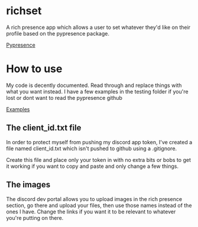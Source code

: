 # richset

A rich presence app which allows a user to set whatever they'd like on their profile based on the pypresence package.

[Pypresence](https://github.com/qwertyquerty/pypresence)

# How to use

My code is decently documented. Read through and replace things with what you want instead. I have a few examples in the testing folder if you're lost or dont want to read the pypresence github

[Examples](https://github.com/Armada3334/richset/tree/main/examples)

## The client_id.txt file

In order to protect myself from pushing my discord app token, I've created a file named client_id.txt which isn't pushed to github using a .gitignore. 

Create this file and place only your token in with no extra bits or bobs to get it working if you want to copy and paste and only change a few things. 

## The images

The discord dev portal allows you to upload images in the rich presence section, go there and upload your files, then use those names instead of the ones I have.
Change the links if you want it to be relevant to whatever you're putting on there. 
